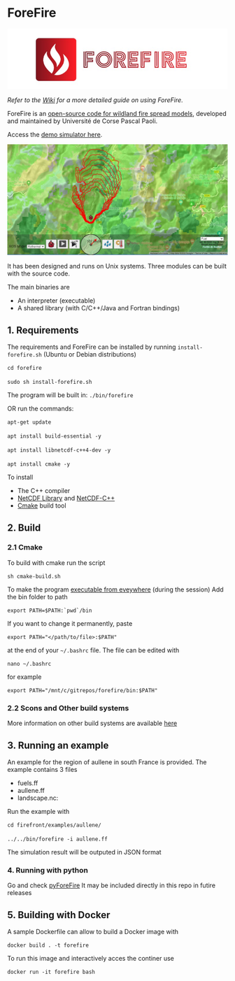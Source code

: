 # ForeFire

![logo](./docs/images/forefire.jpg)

_Refer to the [Wiki](https://github.com/forefireAPI/firefront/wiki) for a more detailed guide on using ForeFire._

ForeFire is an [open-source code for wildland fire spread models](https://www.researchgate.net/publication/278769168_ForeFire_open-source_code_for_wildland_fire_spread_models), developed and maintained by Université de Corse Pascal Paoli.

Access the [demo simulator here](http://forefire.univ-corse.fr/sim/dev/).

![demo](./docs/images/sim-forefire.jpg)


It has been designed and runs on Unix systems. Three modules can be built with the source code.

The main binaries are  
  - An interpreter (executable)
  - A shared library (with C/C++/Java and Fortran bindings)

## 1. Requirements

The requirements and ForeFire can be installed by running `install-forefire.sh` (Ubuntu or Debian distributions)

```
cd forefire

sudo sh install-forefire.sh
```

The program will be built in: `./bin/forefire`

OR run the commands:

```
apt-get update

apt install build-essential -y

apt install libnetcdf-c++4-dev -y

apt install cmake -y
```

To install
- The C++ compiler
- [NetCDF Library](https://www.unidata.ucar.edu/software/netcdf/) and [NetCDF-C++ ](https://www.unidata.ucar.edu/downloads/netcdf/netcdf-cxx/index.jsp)
- [Cmake](https://cmake.org/) build tool

## 2. Build

### 2.1 Cmake

To build with cmake run the script
```
sh cmake-build.sh
```

To make the program [executable from eveywhere](https://unix.stackexchange.com/questions/3809/how-can-i-make-a-program-executable-from-everywhere) (during the session) Add the bin folder to path
```
export PATH=$PATH:`pwd`/bin
```
If you want to change it permanently, paste
```
export PATH="</path/to/file>:$PATH"

```
at the end of your `~/.bashrc` file. The file can be edited with
```
nano ~/.bashrc
```
for example
```
export PATH="/mnt/c/gitrepos/forefire/bin:$PATH"
```


### 2.2 Scons and Other build systems
More information on other build systems are available [here](./docs/buildSystems/readme.MD)

## 3. Running an example

An example for the region of aullene in south France is provided. The example contains 3 files
- fuels.ff
- aullene.ff
- landscape.nc:

Run the example with

```
cd firefront/examples/aullene/

../../bin/forefire -i aullene.ff
```
The simulation result will be outputed in JSON format


### 4. Running with python
Go and check [pyForeFire](https://github.com/forefireAPI/pyForeFire)
It may be included directly in this repo in futire releases

## 5. Building with Docker
A sample Dockerfile can allow to build a Docker image with
```
docker build . -t forefire
```

To run this image and interactively acces the continer use
```
docker run -it forefire bash
```
